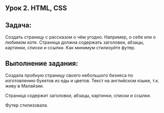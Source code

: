 ## **Урок 2. HTML, CSS**
## Задача:
 Создать страницу с рассказом о чём угодно. Например, о себе или о любимом коте. Страница должна содержать заголовки, абзацы, картинки, списки и ссылки. Как минимум стилизуйте футер.
## Выполнение задания:
Создала пробную страницу своего небольшого бизнеса по изготовлению букетов из еды и цветов. Текст на английском языке, т.к. живу в Малайзии.

Страница содержит заголовки, абзацы, картинки, списки и ссылки.

Футер стилизовала.
